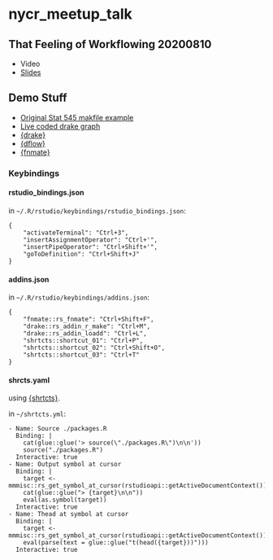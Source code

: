 # nycr_meetup_talk

## That Feeling of Workflowing 20200810

  * Video
  * [Slides](https://docs.google.com/presentation/d/18tEfBymtD50g3gTM2s2hfdRaoJTXRSohRSJxHb-FgU4/edit?usp=sharing)
  
## Demo Stuff

* [Original Stat 545 makfile example](https://stat545.com/automating-pipeline.html#the-final-makefile)
* [Live coded drake graph](https://github.com/MilesMcBain/nycr_meetup_talk_code)
* [{drake}](https://github.com/ropensci/drake)
* [{dflow}](https://github.com/milesmcbain/dflow)
* [{fnmate}](https://github.com.milesmcbain/fnmate)

### Keybindings

#### rstudio_bindings.json

in `~/.R/rstudio/keybindings/rstudio_bindings.json`:

```
{
    "activateTerminal": "Ctrl+3",
    "insertAssignmentOperator": "Ctrl+'",
    "insertPipeOperator": "Ctrl+Shift+'",
    "goToDefinition": "Ctrl+Shift+J"
}

```

#### addins.json

in `~/.R/rstudio/keybindings/addins.json`:

```
{
    "fnmate::rs_fnmate": "Ctrl+Shift+F",
    "drake::rs_addin_r_make": "Ctrl+M",
    "drake::rs_addin_loadd": "Ctrl+L",
    "shrtcts::shortcut_01": "Ctrl+P",
    "shrtcts::shortcut_02": "Ctrl+Shift+O",
    "shrtcts::shortcut_03": "Ctrl+T"
}
```

#### shrcts.yaml

using [{shrtcts}](https://github.com/gadenbuie/shrtcts).

in `~/shrtcts.yml`:

```
- Name: Source ./packages.R
  Binding: |
    cat(glue::glue('> source(\"./packages.R\")\n\n'))
    source("./packages.R")
  Interactive: true
- Name: Output symbol at cursor
  Binding: |
    target <- mmmisc::rs_get_symbol_at_cursor(rstudioapi::getActiveDocumentContext())
    cat(glue::glue("> {target}\n\n"))
    eval(as.symbol(target))
  Interactive: true
- Name: Thead at symbol at cursor
  Binding: |
    target <- mmmisc::rs_get_symbol_at_cursor(rstudioapi::getActiveDocumentContext())
    eval(parse(text = glue::glue("t(head({target}))")))
  Interactive: true

```



